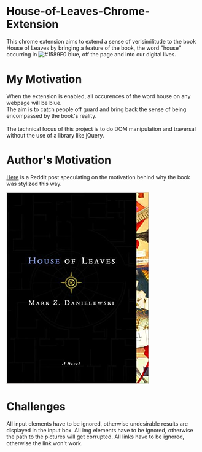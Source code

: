 # House-of-Leaves-Chrome-Extension
This chrome extension aims to extend a sense of verisimilitude to the book House of Leaves by bringing a feature of the book, the word "house" occurring in ![#1589F0](https://placehold.it/15/1589F0/000000?text=+) blue, off the page and into our digital lives.
</br>

# My Motivation
When the extension is enabled, all occurences of the word house on any webpage will be blue.
<br/>
The aim is to catch people off guard and bring back the sense of being encompassed by the book's reality.
<br/><br/>
The technical focus of this project is to do DOM manipulation and traversal without the use of a library like jQuery.

# Author's Motivation
[Here](https://www.reddit.com/r/houseofleaves/comments/3lqfro/why_is_house_in_blue_see_comment_pls/) is a Reddit post speculating on the motivation behind why the book was stylized this way.

![House of Leaves Book Cover](house-of-leaves-book-cover.jpg)

# Challenges
All input elements have to be ignored, otherwise undesirable results are displayed in the input box.
All img elements have to be ignored, otherwise the path to the pictures will get corrupted.
All links have to be ignored, otherwise the link won't work.
